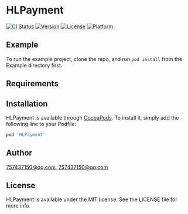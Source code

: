 # HLPayment

[![CI Status](http://img.shields.io/travis/757437150@qq.com/HLPayment.svg?style=flat)](https://travis-ci.org/757437150@qq.com/HLPayment)
[![Version](https://img.shields.io/cocoapods/v/HLPayment.svg?style=flat)](http://cocoapods.org/pods/HLPayment)
[![License](https://img.shields.io/cocoapods/l/HLPayment.svg?style=flat)](http://cocoapods.org/pods/HLPayment)
[![Platform](https://img.shields.io/cocoapods/p/HLPayment.svg?style=flat)](http://cocoapods.org/pods/HLPayment)

## Example

To run the example project, clone the repo, and run `pod install` from the Example directory first.

## Requirements

## Installation

HLPayment is available through [CocoaPods](http://cocoapods.org). To install
it, simply add the following line to your Podfile:

```ruby
pod 'HLPayment'
```

## Author

757437150@qq.com, 757437150@qq.com

## License

HLPayment is available under the MIT license. See the LICENSE file for more info.
